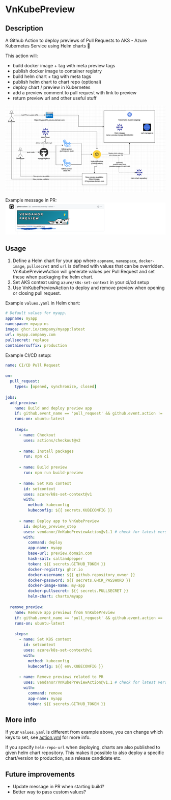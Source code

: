 # VnKubePreview

## Description
A Github Action to deploy previews of Pull Requests to AKS - Azure Kubernetes Service using Helm charts 🚀

This action will:
 - build docker image + tag with meta preview tags
 - publish docker image to container registry
 - build helm chart + tag with meta tags
 - publish helm chart to chart repo (optional)
 - deploy chart / preview in Kubernetes
 - add a preview comment to pull request with link to preview
 - return preview url and other useful stuff

![illustration](illustration.png)

Example message in PR:
![comment](comment.png)


## Usage
1. Define a Helm chart for your app where `appname`, `namespace`, `docker-image`, `pullsecret` and `url` is defined
with values that can be overridden. VnKubePreviewAction will generate values per Pull Request
and set these when packaging the helm chart.
2. Set AKS context using `azure/k8s-set-context` in your ci/cd setup
3. Use VnKubePreviewAction to deploy and remove preview when opening or closing pull request.

Example `values.yaml` in Helm chart:
```yaml
# Default values for myapp.
appname: myapp
namespace: myapp-ns
image: ghcr.io/company/myapp:latest
url: myapp.company.com
pullsecret: replace
containersuffix: production
```

Example CI/CD setup:
```yaml
name: CI/CD Pull Request

on:
  pull_request:
    types: [opened, synchronize, closed]

jobs:
  add_preview:
    name: Build and deploy preview app
    if: github.event_name == 'pull_request' && github.event.action != 'closed'
    runs-on: ubuntu-latest

    steps:
      - name: Checkout
        uses: actions/checkout@v2

      - name: Install packages
        run: npm ci

      - name: Build preview
        run: npm run build-preview

      - name: Set K8S context
        id: setcontext
        uses: azure/k8s-set-context@v1
        with:
          method: kubeconfig
          kubeconfig: ${{ secrets.KUBECONFIG }}

      - name: Deploy app to VnKubePreview
        id: deploy_preview_step
        uses: vendanor/VnKubePreviewAction@v1.1 # check for latest version
        with:
          command: deploy
          app-name: myapp
          base-url: preview.domain.com
          hash-salt: saltandpepper
          token: ${{ secrets.GITHUB_TOKEN }}
          docker-registry: ghcr.io
          docker-username: ${{ github.repository_owner }}
          docker-password: ${{ secrets.GHCR_PASSWORD }}
          docker-image-name: my-app
          docker-pullsecret: ${{ secrets.PULLSECRET }}
          helm-chart: charts/myapp

  remove_preview:
    name: Remove app previews from VnKubePreview
    if: github.event_name == 'pull_request' && github.event.action == 'closed'
    runs-on: ubuntu-latest

    steps:
      - name: Set K8S context
        id: setcontext
        uses: azure/k8s-set-context@v1
        with:
          method: kubeconfig
          kubeconfig: ${{ env.KUBECONFIG }}

      - name: Remove previews related to PR
        uses: vendanor/VnKubePreviewAction@v1.1 # check for latest version
        with:
          command: remove
          app-name: myapp
          token: ${{ secrets.GITHUB_TOKEN }}
```

## More info
If your `values.yaml` is different from example above, you can change which keys to set, see [action.yml](action.yml) for more info.

If you specify `helm-repo-url` when deploying, charts are also published to given helm chart repository.
This makes it possible to also deploy a specific chart/version to production, as a release candidate etc.

## Future improvements
- Update message in PR when starting build?
- Better way to pass custom values?


